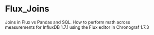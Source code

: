 # Flux_Joins
Joins in Flux vs Pandas and SQL. How to perform math across measurements for InfluxDB 1.7.1 using the Flux editor in Chronograf 1.7.3
